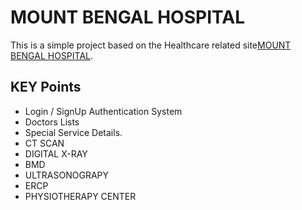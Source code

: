 # MOUNT BENGAL HOSPITAL

This is a simple project based on the Healthcare related site[MOUNT BENGAL HOSPITAL](https://healthcare-site.web.app/).


## KEY Points

* Login / SignUp Authentication System
* Doctors Lists
* Special Service Details.  
* CT SCAN
* DIGITAL X-RAY
* BMD
* ULTRASONOGRAPY
* ERCP
* PHYSIOTHERAPY CENTER